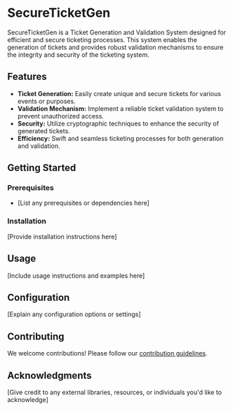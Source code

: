 # SecureTicketGen

SecureTicketGen is a Ticket Generation and Validation System designed for efficient and secure ticketing processes. This system enables the generation of tickets and provides robust validation mechanisms to ensure the integrity and security of the ticketing system.

## Features

- **Ticket Generation:** Easily create unique and secure tickets for various events or purposes.
- **Validation Mechanism:** Implement a reliable ticket validation system to prevent unauthorized access.
- **Security:** Utilize cryptographic techniques to enhance the security of generated tickets.
- **Efficiency:** Swift and seamless ticketing processes for both generation and validation.

## Getting Started

### Prerequisites

- [List any prerequisites or dependencies here]

### Installation

[Provide installation instructions here]

## Usage

[Include usage instructions and examples here]

## Configuration

[Explain any configuration options or settings]

## Contributing

We welcome contributions! Please follow our [contribution guidelines](CONTRIBUTING.md).

## Acknowledgments

[Give credit to any external libraries, resources, or individuals you'd like to acknowledge]


